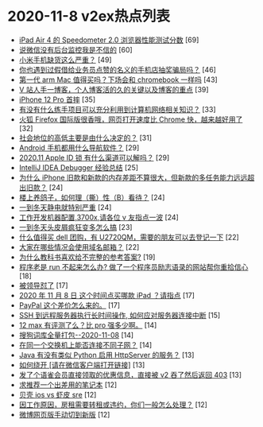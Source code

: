 # 2020-11-8 v2ex热点列表

+ [iPad Air 4 的 Speedometer 2.0 浏览器性能测试分数](https://www.v2ex.com/t/722854#reply69) [69]
+ [说微信没有后台监控我是不信的](https://www.v2ex.com/t/722834#reply60) [60]
+ [小米手机缺货这么严重？](https://www.v2ex.com/t/722907#reply49) [49]
+ [你也遇到过假借给业务员点赞的名义的手机店抽奖骗局吗？](https://www.v2ex.com/t/722912#reply46) [46]
+ [第一代 arm Mac 值得买吗？下场会和 chromebook 一样吗](https://www.v2ex.com/t/722902#reply43) [43]
+ [V 站人手一博客，个人博客活的久的关键以及博客的重点](https://www.v2ex.com/t/722950#reply39) [39]
+ [iPhone 12 Pro 首摔](https://www.v2ex.com/t/722850#reply35) [35]
+ [有没有什么练手项目可以充分利用到计算机网络相关知识？](https://www.v2ex.com/t/722860#reply33) [33]
+ [火狐 Firefox 国际版很香哦，网页打开速度比 Chrome 快，越来越好用了](https://www.v2ex.com/t/722837#reply32) [32]
+ [社会地位的高低主要是由什么决定的？](https://www.v2ex.com/t/722967#reply31) [31]
+ [Android 手机都用什么导航软件？](https://www.v2ex.com/t/722945#reply29) [29]
+ [2020.11 Apple ID 锁 有什么渠道可以解吗？](https://www.v2ex.com/t/722914#reply29) [29]
+ [IntelliJ IDEA Debugger 经验总结](https://www.v2ex.com/t/722833#reply25) [25]
+ [为什么 iPhone 旧款和新款的内存差距不算很大，但新款的多任务能力远远超出旧款？](https://www.v2ex.com/t/722845#reply24) [24]
+ [楼上养鸽子，如何理（撕）性（B）看待？](https://www.v2ex.com/t/722849#reply24) [24]
+ [一到冬天静电就特别严重](https://www.v2ex.com/t/722899#reply24) [24]
+ [工作开发机器配置,3700x,请各位 v 友指点一波](https://www.v2ex.com/t/722935#reply24) [24]
+ [一到冬天头皮屑疯狂变多怎么搞](https://www.v2ex.com/t/722926#reply23) [23]
+ [什么值得买 dell 团购，有 U2720QM，需要的朋友可以去登记一下](https://www.v2ex.com/t/722868#reply22) [22]
+ [大家在哪些情况会使用域名邮箱？](https://www.v2ex.com/t/722906#reply22) [22]
+ [为什么教科书喜欢给不完整的参考答案?](https://www.v2ex.com/t/722883#reply19) [19]
+ [程序老是 run 不起来怎么办? 做了一个程序员励志语录的网站帮你重拾信心](https://www.v2ex.com/t/722826#reply18) [18]
+ [被领导怼了](https://www.v2ex.com/t/722964#reply17) [17]
+ [2020 年 11 月 8 日 这个时间点买哪款 iPad ？请指点](https://www.v2ex.com/t/722877#reply17) [17]
+ [PayPal 这个差价怎么来的。](https://www.v2ex.com/t/722930#reply17) [17]
+ [SSH 到远程服务器执行长时间操作, 如何应对服务器连接中断](https://www.v2ex.com/t/722959#reply15) [15]
+ [12 max 有评测了么？比 pro 强多少啊。](https://www.v2ex.com/t/722892#reply14) [14]
+ [搜狗词库全量打包--2020-11-08](https://www.v2ex.com/t/722920#reply14) [14]
+ [在同一个交换机上能否连接不同子网？](https://www.v2ex.com/t/722927#reply14) [14]
+ [Java 有没有类似 Python 启用 HttpServer 的服务？](https://www.v2ex.com/t/722977#reply13) [13]
+ [如何绕开 [请在微信客户端打开链接]](https://www.v2ex.com/t/722856#reply13) [13]
+ [发了个语雀会员直接领取的优惠信息，直接被 v2 吞了然后返回 403](https://www.v2ex.com/t/722880#reply13) [13]
+ [求推荐一个出差用的笔记本](https://www.v2ex.com/t/722984#reply12) [12]
+ [贝壳 ios vs 虾皮 sre](https://www.v2ex.com/t/722843#reply12) [12]
+ [因工作原因，房租需要转租或违约，你们一般怎么处理？](https://www.v2ex.com/t/722853#reply12) [12]
+ [微博网页版手动切到新版](https://www.v2ex.com/t/722911#reply12) [12]
